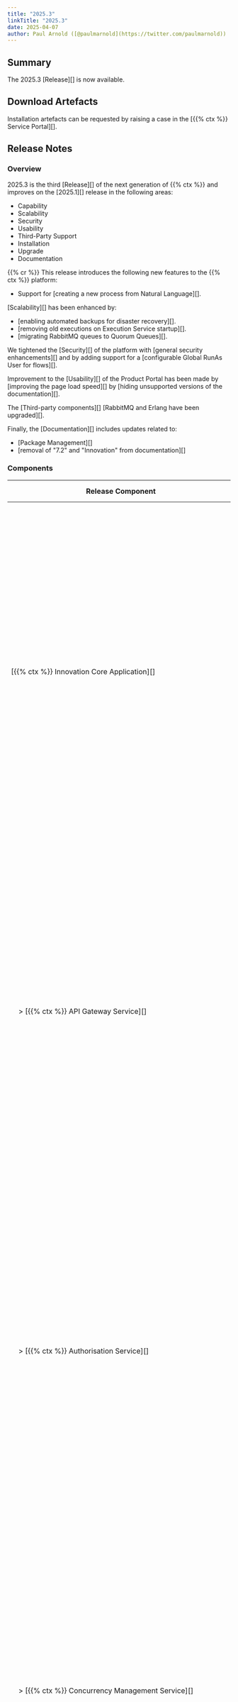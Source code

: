 ```yaml
---
title: "2025.3"
linkTitle: "2025.3"
date: 2025-04-07
author: Paul Arnold ([@paulmarnold](https://twitter.com/paulmarnold))
---
```


## Summary

The 2025.3 [Release][] is now available.

## Download Artefacts

Installation artefacts can be requested by raising a case in the [{{% ctx %}} Service Portal][].

## Release Notes

### Overview

2025.3 is the third [Release][] of the next generation of {{% ctx %}} and improves on the [2025.1][] release in the following areas:

* Capability
* Scalability
* Security
* Usability
* Third-Party Support
* Installation <!-- I think it's not required -->
* Upgrade <!-- I think it's not required -->
* Documentation

{{% cr %}}
This release introduces the following new features to the {{% ctx %}} platform:

* Support for [creating a new process from Natural Language][].

[Scalability][] has been enhanced by:

* [enabling automated backups for disaster recovery][].
* [removing old executions on Execution Service startup][].
* [migrating RabbitMQ queues to Quorum Queues][].

We tightened the [Security][] of the platform with [general security enhancements][] and by adding support for a [configurable Global RunAs User for flows][].

Improvement to the [Usability][] of the Product Portal has been made by [improving the page load speed][] by [hiding unsupported versions of the documentation][].

The [Third-party components][] [RabbitMQ and Erlang have been upgraded][].

Finally, the [Documentation][] includes updates related to:

* [Package Management][]
* [removal of "7.2" and "Innovation" from documentation][]

### Components

| <nobr> Release Component </nobr>                                               | Version       | Updated | Update Type   | Breaking Change | Notes  |
|--------------------------------------------------------------------------------|---------------|---------|---------------|-----------------|--------|
| <nobr>[{{% ctx %}} Innovation Core Application][] </nobr>                      | 57.2.1.25210  | Yes     | Major         | Potential       | Major changes occurred between releases and are related to the upgrade of RabbitMQ and Erlang. This is a [breaking change][Breaking - Upgrade of RabbitMQ and Erlang] because the upgrade requires a re-installation resulting in loss of HA during the upgrade and existing reliable collection data |
| <nobr>&nbsp; &nbsp; > [{{% ctx %}} API Gateway Service][] </nobr>              | 41.1.1.25210  | Yes     | Major         | Potential       | Major changes occurred between releases and are related to the upgrade of RabbitMQ and Erlang. This is a [breaking change][Breaking - Upgrade of RabbitMQ and Erlang] because the upgrade requires a re-installation resulting in loss of HA during the upgrade and existing reliable collection data |
| <nobr>&nbsp; &nbsp; > [{{% ctx %}} Authorisation Service][] </nobr>            | 8.0.1.25160   | Yes     | Major         | Potential       | Major changes occurred between releases and are related to the upgrade of RabbitMQ and Erlang. This is a [breaking change][Breaking - Upgrade of RabbitMQ and Erlang] because the upgrade requires a re-installation resulting in loss of HA during the upgrade and existing reliable collection data |
| <nobr>&nbsp; &nbsp; > [{{% ctx %}} Concurrency Management Service][] </nobr>   | 8.0.1.25160   | Yes     | Major         | Potential       | Major changes occurred between releases and are related to the upgrade of RabbitMQ and Erlang. This is a [breaking change][Breaking - Upgrade of RabbitMQ and Erlang] because the upgrade requires a re-installation resulting in loss of HA during the upgrade and existing reliable collection data |
| <nobr>&nbsp; &nbsp; > [{{% ctx %}} Configuration Management Service][] </nobr> | 8.0.1.25160   | Yes     | Major         | Potential       | Major changes occurred between releases and are related to the upgrade of RabbitMQ and Erlang. This is a [breaking change][Breaking - Upgrade of RabbitMQ and Erlang] because the upgrade requires a re-installation resulting in loss of HA during the upgrade and existing reliable collection data |
| <nobr>&nbsp; &nbsp; > [{{% ctx %}} Data Storage Service][] </nobr>             | 10.1.0.25210  | Yes     | Major         | Potential       | Major changes occurred between releases and are related to the upgrade of RabbitMQ and Erlang. This is a [breaking change][Breaking - Upgrade of RabbitMQ and Erlang] because the upgrade requires a re-installation resulting in loss of HA during the upgrade and existing reliable collection data |
| <nobr>&nbsp; &nbsp; > [{{% ctx %}} Execution Management Service][] </nobr>     | 8.1.2.25210   | Yes     | Major         | Potential       | Major changes occurred between releases and are related to the upgrade of RabbitMQ and Erlang. This is a [breaking change][Breaking - Upgrade of RabbitMQ and Erlang] because the upgrade requires a re-installation resulting in loss of HA during the upgrade and existing reliable collection data |
| <nobr>&nbsp; &nbsp; > [{{% ctx %}} Licence Management Service][] </nobr>       | 8.0.1.25160   | Yes     | Major         | Potential       | Major changes occurred between releases and are related to the upgrade of RabbitMQ and Erlang. This is a [breaking change][Breaking - Upgrade of RabbitMQ and Erlang] because the upgrade requires a re-installation resulting in loss of HA during the upgrade and existing reliable collection data |
| <nobr>&nbsp; &nbsp; > [{{% ctx %}} Listeners Service][] </nobr>                | 4.0.1.25160   | Yes     | Major         | Potential       | Major changes occurred between releases and are related to the upgrade of RabbitMQ and Erlang. This is a [breaking change][Breaking - Upgrade of RabbitMQ and Erlang] because the upgrade requires a re-installation resulting in loss of HA during the upgrade and existing reliable collection data |
| <nobr>&nbsp; &nbsp; > [{{% ctx %}} Monitoring Service][] </nobr>               | 3.0.2.25160   | Yes     | Major         | Potential       | Major changes occurred between releases and are related to the upgrade of RabbitMQ and Erlang. This is a [breaking change][Breaking - Upgrade of RabbitMQ and Erlang] because the upgrade requires a re-installation resulting in loss of HA during the upgrade and existing reliable collection data |
| <nobr>&nbsp; &nbsp; > [{{% ctx %}} Package Management Service][] </nobr>       | 12.0.3.25210  | Yes     | Major         | Potential       | Major changes occurred between releases and are related to the upgrade of RabbitMQ and Erlang. This is a [breaking change][Breaking - Upgrade of RabbitMQ and Erlang] because the upgrade requires a re-installation resulting in loss of HA during the upgrade and existing reliable collection data |
| <nobr>&nbsp; &nbsp; > [{{% ctx %}} Provisioning Service][] </nobr>             | 15.0.2.25160  | Yes     | Major         | Potential       | Major changes occurred between releases and are related to the upgrade of RabbitMQ and Erlang. This is a [breaking change][Breaking - Upgrade of RabbitMQ and Erlang] because the upgrade requires a re-installation resulting in loss of HA during the upgrade and existing reliable collection data |
| <nobr>&nbsp; &nbsp; > [{{% ctx %}} Scheduling Service][] </nobr>               | 8.0.2.25160   | Yes     | Major         | Potential       | Major changes occurred between releases and are related to the upgrade of RabbitMQ and Erlang. This is a [breaking change][Breaking - Upgrade of RabbitMQ and Erlang] because the upgrade requires a re-installation resulting in loss of HA during the upgrade and existing reliable collection data |
| <nobr>&nbsp; &nbsp; > [{{% ctx %}} Triggers Service][] </nobr>                 | 12.0.2.25160  | Yes     | Major         | Potential       | Major changes occurred between releases and are related to the upgrade of RabbitMQ and Erlang. This is a [breaking change][Breaking - Upgrade of RabbitMQ and Erlang] because the upgrade requires a re-installation resulting in loss of HA during the upgrade and existing reliable collection data |
| <nobr>[{{% ctx %}} Innovation Execution Application][] </nobr>                 | 26.4.0.25210  | Yes     | Major         | Potential       | Major changes occurred between releases and are related to the upgrade of RabbitMQ and Erlang. This is a [breaking change][Breaking - Upgrade of RabbitMQ and Erlang] because the upgrade requires a re-installation resulting in loss of HA during the upgrade and existing reliable collection data |
| <nobr>&nbsp; &nbsp; > [{{% ctx %}} Execution Service][] </nobr>                | 26.4.0.25210  | Yes     | Major         | Potential       | Major changes occurred between releases and are related to the upgrade of RabbitMQ and Erlang. This is a [breaking change][Breaking - Upgrade of RabbitMQ and Erlang] because the upgrade requires a re-installation resulting in loss of HA during the upgrade and existing reliable collection data |
| <nobr>[{{% ctx %}} Gateway][Gateway], including [{{% ctx %}} Studio][] </nobr> | 12.24.1.25210 | Yes     | Minor         | N/A             |        |
| <nobr>[{{% ctx %}} Blocks Package][Blocks] </nobr>                             | 48.4.1.25160  | Yes     | Minor         | N/A             |        |
| <nobr>[{{% ctx %}} Interaction Portal][Interaction Portal] </nobr>             | 3.1.0.24470   | No      | N/A           | N/A             |        |
| <nobr>{{% ctx %}} App Server Install Scripts </nobr>                           | 5.2.10.25150  | Yes     | Patch         | N/A             |        |
| <nobr>&nbsp; &nbsp; > {{% ctx %}} App Server Backup </nobr>                    | 1.0.0.25210   | No      | N/A           | N/A             |        |
| <nobr>&nbsp; &nbsp; > {{% ctx %}} App Server Recovery </nobr>                  | 1.0.0.25210   | No      | N/A           | N/A             |        |
| <nobr>&nbsp; &nbsp; > {{% ctx %}} App Server Encryption Key Backup </nobr>     | 1.0.0.25210   | No      | N/A           | N/A             |        |
| <nobr>&nbsp; &nbsp; > {{% ctx %}} App Server Encryption Key Recovery </nobr>   | 1.0.0.25210   | No      | N/A           | N/A             |        |
| <nobr>{{% ctx %}} Web App Server Install Scripts </nobr>                       | 8.1.4.25220   | Yes     | Patch         | N/A             |        |
| <nobr>&nbsp; &nbsp; > {{% ctx %}} Web App Server Backup </nobr>                | 1.0.0.25160   | No      | N/A           | N/A             |        |
| <nobr>&nbsp; &nbsp; > {{% ctx %}} Web App Server Recovery </nobr>              | 1.0.0.25160   | No      | N/A           | N/A             |        |
| <nobr>{{% ctx %}} Upgrade Scripts </nobr>                                      | 1.2.19.25150  | Yes     | Patch         | N/A             |        |
| <nobr>{{% ctx %}} Licence Fingerprint Generator </nobr>                        | 4.1.1.25130   | Yes     | Patch         | N/A             |        |
| <nobr>{{% ctx %}} Encryption Key Generator </nobr>                             | 2.0.0.24350   | No      | N/A           | N/A             |        |
| <nobr>{{% ctx %}} Encryptor </nobr>                                            | 3.2.0.25160   | Yes     | Minor         | N/A             |        |
| <nobr>{{% ctx %}} Flows Upgrader </nobr>                                       | 2.0.2.25220   | Yes     | Patch         | N/A             |        |
| <nobr>{{% ctx %}} Observability</nobr>                                         | 3.0.0         | No      | N/A           | N/A             |        |

### Features

#### Capability

##### Support for creating a new process from Natural Language

Within [{{% ctx %}} Gateway][Gateway], the user can now create a new process by entering a description of what the process should do.  
The system will then generate a new process using `OpenAi` based on the description provided.

{{% alert title="Note" %}}
The generation of processes from `Natural Language` require subscription to the OpenAI API.
The `OpenAiKey` and `OpenAiModel` must be configured within [{{% ctx %}} Gateway][Gateway] `web.config`, and are encryptable, however there is currently no documentation available on how to do this. For further assistance, please raise a case in the [{{% ctx %}} Service Portal][].
{{% /alert %}}

Affected Components:

* [{{% ctx %}} Gateway][Gateway]

<!-- Create Process from Natural Language -->
<!-- Create Process from Natural Language - Improve Reliability -->
<!-- Create Process From Natural Language - Make OpenAI_Key and OpenAI_Model encryptable -->

#### Scalability

##### Enabled Automated Backups for Disaster Recovery

Automated backups and on-demand recovery has been enabled for [Service Fabric][] and [{{% ctx%}} Gateway][].

| Component               | Artefact                                  | Backup Type | Recovery Type |
|-------------------------|-------------------------------------------|-------------|---------------|
| [Service Fabric][]      | Reliable collections of stateful services | Scheduled   | On-Demand     |
| [Service Fabric][]      | AppSettings.json, Settings.xml, &lt;service&gt;Pkg.Manifest.&lt;version&gt;.xml | Scheduled   | N/A           |
| [Service Fabric][]      | ClusterConfig.json                        | Scheduled   | N/A           |
| [{{% ctx %}} Gateway][] | Repository                                | Scheduled   | On-Demand     |
| [{{% ctx %}} Gateway][] | OpenAPI Specifications                    | Scheduled   | On-Demand     |
| [{{% ctx %}} Gateway][] | web.config                                | Scheduled   | N/A           |
| General                 | Encryption Key                            | On-Demand   | On-Demand     |

{{% alert title="Note" %}}
Restores must be completed on a cluster with the same number of nodes and partitions, running the same version of {{% ctx %}}.  
It can restored to the same or a different cluster to the cluster it was backed up on.
For further assistance, please raise a case in the [{{% ctx %}} Service Portal][].
{{% /alert %}}

Affected Components:

* {{% ctx %}} App Server Install Scripts
  * {{% ctx %}} App Server Backup
  * {{% ctx %}} App Server Recovery
  * {{% ctx %}} App Server Encryption Key Backup
  * {{% ctx %}} App Server Encryption Key Recovery
* {{% ctx %}} Web App Server Install Scripts
  * {{% ctx %}} Web App Server Backup
  * {{% ctx %}} Web App Server Recovery

##### Remove old executions on Execution Service startup

The [{{% ctx %}} Execution Service][{{% ctx %}} Execution Service] will now remove old executions when it starts up as these executions cannot be resumed.

Affected Components:

* [{{% ctx %}} Innovation Core Application][]
  * [{{% ctx %}} API Gateway Service][]
  * [{{% ctx %}} Execution Management Service][]
  * [{{% ctx %}} Monitoring Service][]
  * [{{% ctx %}} Provisioning Service][]
  * [{{% ctx %}} Scheduling Service][]
  * [{{% ctx %}} Triggers Service][]
* [{{% ctx %}} Innovation Execution Application][]
  * [{{% ctx %}} Execution Service][]

##### Migrated RabbitMQ queues to Quorum Queues

The RabbitMQ queues have been migrated to [Quorum Queues][] to improve reliability and performance.

Affected Components:

* [{{% ctx %}} Innovation Core Application][]
  * [{{% ctx %}} API Gateway Service][]
  * [{{% ctx %}} Authorisation Service][]
  * [{{% ctx %}} Concurrency Management Service][]
  * [{{% ctx %}} Configuration Management Service][]
  * [{{% ctx %}} Data Storage Service][]
  * [{{% ctx %}} Execution Management Service][]
  * [{{% ctx %}} Licence Management Service][]
  * [{{% ctx %}} Listeners Service][]
  * [{{% ctx %}} Monitoring Service][]
  * [{{% ctx %}} Package Management Service][]
  * [{{% ctx %}} Provisioning Service][]
  * [{{% ctx %}} Scheduling Service][]
  * [{{% ctx %}} Triggers Service][]
* [{{% ctx %}} Innovation Execution Application][]
  * [{{% ctx %}} Execution Service][]

#### Security

##### Configurable Global RunAs User for flows

The [{{% ctx %}} Execution Service][{{% ctx %}} Execution Service] now supports a configurable Global RunAs User for flows. This allows the user to configure a RunAs user that all flows will run as, rather than using the Network Service.  
RunAs user can be overwritten on a per block basis using the advanced [Run As block property][].

{{% alert title="Note" %}}
The `RunAsCredentials` must be configured within [{{% ctx %}} Execution Service][] `appsettings.json`, where the `UserName` must be encrypted, and `Password` and `Domain` are encryptable, however there is currently no documentation available on how to do this. For further assistance, please raise a case in the [{{% ctx %}} Service Portal][].
{{% /alert %}}

Affected Components:

* [{{% ctx %}} Innovation Core Application][]
  * [{{% ctx %}} API Gateway Service][]
  * [{{% ctx %}} Authorisation Service][]
  * [{{% ctx %}} Concurrency Management Service][]
  * [{{% ctx %}} Configuration Management Service][]
  * [{{% ctx %}} Data Storage Service][]
  * [{{% ctx %}} Execution Management Service][]
  * [{{% ctx %}} Licence Management Service][]
  * [{{% ctx %}} Listeners Service][]
  * [{{% ctx %}} Monitoring Service][]
  * [{{% ctx %}} Package Management Service][]
  * [{{% ctx %}} Provisioning Service][]
  * [{{% ctx %}} Scheduling Service][]
  * [{{% ctx %}} Triggers Service][]
* [{{% ctx %}} Innovation Execution Application][]
  * [{{% ctx %}} Execution Service][]
* {{% ctx %}} Encryption Key Generator

<!-- Execution Service - Configure Global RunAs User that Flows should run as -->

##### General Security enhancements

Some general security enhancements has been made to [{{% ctx %}} Gateway][Gateway].  
For further information, please raise a case in the [{{% ctx %}} Service Portal][].

Affected Components:

* [{{% ctx %}} Gateway][Gateway]

#### Usability

##### Improved page load speed of the Product Portal

The [{{% ctx %}} Product Portal][] has been updated to improve the page load speed, preventing page freeze.

##### Unsupported versions of the documentation are now hidden

The [{{% ctx %}} Product Portal][] has been updated to hide unsupported versions of the documentation.

#### Third-Party Support

##### Upgrade of RabbitMQ and Erlang

RabbitMQ and Erlang have been updated to the following versions.

| Component | Version |
|-----------|---------|
| RabbitMQ  | 4.0.3   |
| Erlang    | 26.2.5  |

Affected Components:

* {{% ctx %}} App Server Install Scripts
* {{% ctx %}} Web App Server Install Scripts

#### Documentation

##### Added Package Management documentation

The [Package Management documentation][] has been added to the [{{% ctx %}} Product Portal][] to include information about:

* [Package Fundamentals][Fundamentals - Packages]
* [Package Management Overview][Guides - Packages Overview]
* [Package Definitions Grid][Guides - Package Definitions Grid]
* [Package Version Editor][Guides - Package Version Editor]

This also includes [tutorials][Administration - Package Management] on how to use Package Management.

<!-- Product Portal - Add Package Management -->

##### Removed "7.2" and "Innovation" from documentation

The [{{% ctx %}} Product Portal][] has been updated to remove "7.2" and "Innovation" from the documentation.

<!-- Product Portal - Remove "Innovation" and "7.2" from Documentation -->

### Bug Fixes

#### Capability

##### Collections cache could fail to load if DataStorage service is unhealthy

A bug has been fixed where the collections cache could fail to load if the [{{% ctx %}} Data Storage Service][] was unhealthy.

Affected Components:

* [{{% ctx %}} Innovation Core Application][]
  * [{{% ctx %}} API Gateway Service][]
  * [{{% ctx %}} Data Storage Service][]
* [{{% ctx %}} Innovation Execution Application][]
  * [{{% ctx %}} Execution Service][]

<!-- Execution Service - Collections cache could fail to load if DataStorage service is unhealthy -->

##### Control characters in response not completely cleaned

A bug has been fixed where not all control characters were being cleaned from the input of the and [SSH & Telnet Blocks][].

{{% alert title="Note" %}}
The `ControlCharactersToClean` options has now been exposed in the advanced block properties Configuration Setting is now exposed, allowing it to be overwritten on a per block basis using the advanced `Configuration Settings` block property of the [SSH & Telnet Blocks][].
{{% /alert %}}

Affected Components:

* [{{% ctx %}} Gateway][Gateway]
* [{{% ctx %}} Block Packages][Blocks]

<!-- Blocks - SSH & Telnet - Regex to clean control characters not cleaning all control characters -->

#### Usability

##### Executions out of sync

A bug has been fixed where executions that already finished were not removed from the list of running executions in the [{{% ctx %}} Execution][{{% ctx %}} Execution Service].
<!-- Execution Management - Executions are out of sync (contains executions which should have been finished a long time ago) -->

Affected Components:

* [{{% ctx %}} Innovation Core Application][]
  * [{{% ctx %}} Execution Management Service][]
* [{{% ctx %}} Innovation Execution Application][]
  * [{{% ctx %}} Execution Service][]

##### Unable to stop execution when execution service is restarted

A bug has been fixed when the [{{% ctx %}} Execution][{{% ctx %}} Execution Service] was unable to stop execution when the execution service was restarted.

Affected Components:

* [{{% ctx %}} Innovation Core Application][]
  * [{{% ctx %}} Execution Management Service][]
* [{{% ctx %}} Innovation Execution Application][]
  * [{{% ctx %}} Execution Service][]

<!-- Execution Management - Unable to stop execution when execution service is restarted -->

##### Unable to use List<Structure> type in expression

A bug has been fixed where the user was unable to use a variable of type `List<Structure>` in an expression.

Affected Components:

* [{{% ctx %}} Gateway][Gateway]
* [{{% ctx %}} Innovation Execution Application][]
  * [{{% ctx %}} Execution Service][]

<!-- Flow Engine - Can't use variable of list<structure> type in expression -->

##### Runtime error when passing a dictionary as an input variable of a Run Flow block

A bug has been fixed where a runtime error was thrown when passing a dictionary as an input variable of a Run Flow block.

Affected Components:

* [{{% ctx %}} Gateway][Gateway]
* [{{% ctx %}} Innovation Execution Application][]
  * [{{% ctx %}} Execution Service][]

<!-- NOT SURE WHETHER TO INCLUDE? -->
<!-- Key not found in Run Flow input variable -->

##### Flow not found due to a change in non concurrent collections

A bug has been fixed where a flow was not found due to a change in non concurrent collections.

Affected Components:

* [{{% ctx %}} Gateway][Gateway]
* [{{% ctx %}} Innovation Execution Application][]
  * [{{% ctx %}} Execution Service][]

<!-- Flow not found due to a change in non concurrent collections -->

#### Installation

##### Gateway Installation Script failing to set permissions

A bug has been fixed where the [Gateway Install Script][] was failing to set permissions on the repository folder.

Affected Components:

* {{% ctx %}} Web App Server Install Scripts

<!-- Gateway Install Script > Set-RepoPermission function failing to set permissions -->

### Deprecated Features

There are no features deprecated as part of the 2025.3 release of the {{% ctx %}} Platform.

### Removed Features

There are no features removed in the 2025.3 release of the {{% ctx %}} Platform.

### Potential Breaking Changes

The following may potentially break existing installations of the {{% ctx %}} Platform on upgrade:

#### Upgrade of RabbitMQ and Erlang

The upgrade of RabbitMQ and Erlang libraries may require uninstalling an re-installing the platform depending on the version of {{% ctx %}}.

| Version      | Breaking Change |
|--------------|-----------------|
| 2024.9       | Yes             |
| 2024.9.25142 | Yes             |
| 2024.9.25161 | No              |
| 2025.1       | Yes             |

Re-installing will cause loss of existing reliable collection data.

### Breaking Changes

There are no known breaking changes as part of the 2025.3 release of the {{% ctx %}} Platform.

### Known Limitations

There are no known limitations added as part of the 2025.3 release of the {{% ctx %}} Platform.

## Version Support

### Operating Systems

| OS Type | Supported Versions                                |
|---------|---------------------------------------------------|
| Windows | <ul><li>Server 2019</li><li>Server 2022</li></ul> |
| Linux   | Linux is not currently supported                  |

### 7.X Compatibility

| 7.X Version | Is compatible? | Notes                                        |
|-------------|----------------|----------------------------------------------|
| 7.3         | Yes            |                                              |
| 7.2         | Yes            |                                              |
| 7.1         | No             | Need to upgrade 7.1 to 7.2 for compatibility |
| 7.0         | No             | Need to upgrade 7.0 to 7.2 for compatibility |

### Flow Compatibility

| Release | Compatibility Version |
|---------|-----------------------|
| 2025.3  | 31.24311              |
| 2025.1  | 31.24311              |
| 2024.11 | 31.24311              |
| 2024.9  | 31.24311              |
| 2024.7  | 31.24311              |
| 2024.5  | 31.24311              |
| 2024.3  | 30                    |

### Observability Compatibility

| Release | Grafana Version          | Grafana Loki Version | {{% ctx %}} Observability Version |
|---------|--------------------------|----------------------|-----------------------------------|
| 2025.3  | [10.4.1][Grafana 10.4.1] | [3.0.0][Loki 3.0.0]  | [3.0.0][Observability 3.0.0]      |
| 2025.1  | [10.4.1][Grafana 10.4.1] | [3.0.0][Loki 3.0.0]  | [3.0.0][Observability 3.0.0]      |
| 2024.11 | [10.4.1][Grafana 10.4.1] | [3.0.0][Loki 3.0.0]  | [3.0.0][Observability 3.0.0]      |
| 2024.9  | [10.4.1][Grafana 10.4.1] | [3.0.0][Loki 3.0.0]  | [3.0.0][Observability 3.0.0]      |
| 2024.7  | [10.4.1][Grafana 10.4.1] | [3.0.0][Loki 3.0.0]  | [3.0.0][Observability 3.0.0]      |
| 2024.5  | [10.4.1][Grafana 10.4.1] | [3.0.0][Loki 3.0.0]  | [3.0.0][Observability 3.0.0]      |
| 2024.3  | [8.5.4][Grafana 8.5.4]   | [2.5.0][Loki 2.5.0]  | [2.2.0][Observability 2.2.0]      |

## Install Instructions

If you are installing a new 2025.3 platform or adding it to an existing 7.2 or 7.3 Installation see the guidance below; otherwise, if you are upgrading from an existing 2025.1 platform refer to the [Upgrade Instructions][].

Installing {{% ctx %}} Only:

* [Multiple Server - With HA][Innovation Only - Multiple Server - With HA]
* [Single Server - Without HA][Innovation Only - Single Server - Without HA]

Adding {{% ctx %}} to a 7.2 or 7.3 Installation:

* [Multiple Server - With HA][Adding Innovation to a 7.2 Installation - Multiple Server - With HA]
* [Single Server - Without HA][Adding Innovation to a 7.2 Installation - Single Server - Without HA]

## Upgrade Instructions

If you are upgrading from an existing 2025.1 platform see the guidance below:

Upgrading {{% ctx %}}:

* [Multiple Server - With HA][Upgrade - Multiple Server - With HA]
* [Single Server - Without HA][Upgrade - Single Server - Without HA]

## Upcoming Releases

Releases are currently forecast to be made available on:

| Release | Release Type   | Forecast Release Date               |
|---------|----------------|-------------------------------------|
| 2025.5  | [Fast Track][] | Week commencing 2nd June 2025       |
| 2025.7  | [Fast Track][] | Week commencing 11th August 2025    |
| 2025.9  | [Release][]    | Week commencing 6th October 2025    |

[{{% ctx %}} Innovation Core Application]: {{< url path="Cortex.Guides.CortexInnovation.CoreApplication.MainDoc" version="2025.3" >}}
[{{% ctx %}} API Gateway Service]: {{< url path="Cortex.Guides.CortexInnovation.CoreApplication.Services.ApiGatewayService.MainDoc" version="2025.3" >}}
[{{% ctx %}} Authorisation Service]: {{< url path="Cortex.Guides.CortexInnovation.CoreApplication.Services.AuthorisationService.MainDoc" version="2025.3" >}}
[{{% ctx %}} Concurrency Management Service]: {{< url path="Cortex.Guides.CortexInnovation.CoreApplication.Services.ConcurrencyManagementService.MainDoc" version="2025.3" >}}
[{{% ctx %}} Configuration Management Service]: {{< url path="Cortex.Guides.CortexInnovation.CoreApplication.Services.ConfigurationManagementService.MainDoc" version="2025.3" >}}
[{{% ctx %}} Data Storage Service]: {{< url path="Cortex.Guides.CortexInnovation.CoreApplication.Services.DataStorageService.MainDoc" version="2025.3" >}}
[{{% ctx %}} Execution Management Service]: {{< url path="Cortex.Guides.CortexInnovation.CoreApplication.Services.ExecutionManagementService.MainDoc" version="2025.3" >}}
[{{% ctx %}} Licence Management Service]: {{< url path="Cortex.Guides.CortexInnovation.CoreApplication.Services.LicenceManagementService.MainDoc" version="2025.3" >}}
[{{% ctx %}} Listeners Service]: {{< url path="Cortex.Guides.CortexInnovation.CoreApplication.Services.ListenersService.MainDoc" version="2025.3" >}}
[{{% ctx %}} Monitoring Service]: {{< url path="Cortex.Guides.CortexInnovation.CoreApplication.Services.MonitoringService.MainDoc" version="2025.3" >}}
[{{% ctx %}} Package Management Service]: {{< url path="Cortex.Guides.CortexInnovation.CoreApplication.Services.PackageManagementService.MainDoc" version="2025.3" >}}
[{{% ctx %}} Provisioning Service]: {{< url path="Cortex.Guides.CortexInnovation.CoreApplication.Services.ProvisioningService.MainDoc" version="2025.3" >}}
[{{% ctx %}} Scheduling Service]: {{< url path="Cortex.Guides.CortexInnovation.CoreApplication.Services.SchedulingService.MainDoc" version="2025.3" >}}
[{{% ctx %}} Triggers Service]: {{< url path="Cortex.Guides.CortexInnovation.CoreApplication.Services.TriggersService.MainDoc" version="2025.3" >}}
[{{% ctx %}} Innovation Execution Application]: {{< url path="Cortex.Guides.CortexInnovation.ExecutionApplication.MainDoc" version="2025.3" >}}
[{{% ctx %}} Execution Service]: {{< url path="Cortex.Guides.CortexInnovation.ExecutionApplication.Services.ExecutionService.MainDoc" version="2025.3" >}}
[Interaction Portal]: {{< url path="Cortex.Guides.CortexInteractionPortal.MainDoc" version="2025.3" >}}

[Upgrade Instructions]: {{< ref "#upgrade-instructions" >}}

[Blocks]: {{< url path="Cortex.Reference.Blocks.MainDoc" version="2025.3" >}}

[Gateway]: {{< url path="Cortex.Guides.Gateway.MainDoc" version="2025.3" >}}

[Innovation Only - Single Server - Without HA]: {{< url path="Cortex.GettingStarted.OnPremise.InstallInnovationOnly.SingleServerWithoutHA.MainDoc" version="2025.3" >}}
[Innovation Only - Multiple Server - With HA]: {{< url path="Cortex.GettingStarted.OnPremise.InstallInnovationOnly.MultipleServerWithHA.MainDoc" version="2025.3" >}}

[Adding Innovation to a 7.2 Installation - Single Server - Without HA]: {{< url path="Cortex.GettingStarted.OnPremise.AddInnovationTo72.SingleServerWithoutHA.MainDoc" version="2025.3" >}}
[Adding Innovation to a 7.2 Installation - Multiple Server - With HA]: {{< url path="Cortex.GettingStarted.OnPremise.AddInnovationTo72.MultipleServerWithHA.MainDoc" version="2025.3" >}}

[Upgrade - Single Server - Without HA]: {{< url path="Cortex.Guides.UpgradeGuides.UpgradeCortex.2025.1to2025.3.SingleServerWithoutHA.MainDoc" version="2025.3" >}}
[Upgrade - Multiple Server - With HA]: {{< url path="Cortex.Guides.UpgradeGuides.UpgradeCortex.2025.1to2025.3.MultipleServerWithHA.MainDoc" version="2025.3" >}}
[Potential Breaking - Redesigned Semaphore API]: {{< ref "#redesigned-semaphore-api-1" >}}

[{{% ctx %}} Studio]: {{< url path="Cortex.Guides.Studio.MainDoc" version="2025.3" >}}

[{{% ctx %}} Service Portal]: {{< url path="Cortex.ServicePortal.MainDoc" version="2025.3" >}}

[Fast Track]: {{< url path="Cortex.Reference.Glossary.F-J.FastTrack" version="2025.3" >}}
[Release]: {{< url path="Cortex.Reference.Glossary.P-T.Release" version="2025.3" >}}

[2025.1]: {{< url path="Cortex.Blogs.Releases.2025.1.MainDoc" >}}

[Grafana 8.5.4]: {{< url path="Grafana.SelfManaged.Downloads.GrafanaWebApp.Windows" >}}
[Grafana 10.4.1]: {{< url path="Grafana.SelfManaged.Downloads.GrafanaWebApp.10.4.1.Windows" >}}
[Loki 3.0.0]: {{< url path="Grafana.SelfManaged.Downloads.GrafanaLoki.3.0.0.Release" >}}
[Loki 2.5.0]: {{< url path="Grafana.SelfManaged.Downloads.GrafanaLoki.Release" >}}
[Observability 3.0.0]: {{< url path="GitHub.Cortex.Observability.3.0.0.Release" >}}
[Observability 2.2.0]: {{< url path="GitHub.Cortex.Observability.2.2.0.Release" >}}
[Quorum Queues]: {{< url path="RabbitMQ.QuorumQueues.MainDoc" >}}
